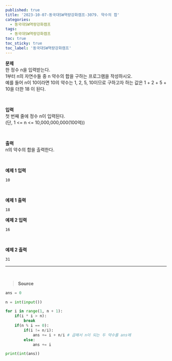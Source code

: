 ```yaml
---
published: true
title: '2023-10-07-동국대SW역량강화캠프-3079. 약수의 합'
categories:
  - 동국대SW역량강화캠프
tags:
  - 동국대SW역량강화캠프
toc: true
toc_sticky: true
toc_label: '동국대SW역량강화캠프'
---
```


**문제**  
한 정수 n을 입력받는다.  
1부터 n의 자연수들 중 n 약수의 합을 구하는 프로그램을 작성하시오.  
예를 들어 n이 10이라면 10의 약수는 1, 2, 5, 10이므로 구하고자 하는 값은 1 + 2 + 5 + 10을 더한 18 이 된다.

<br>

**입력**  
첫 번째 줄에 정수 n이 입력된다.  
(단, 1 <= n <= 10,000,000,000(100억))

<br>

**출력**  
n의 약수의 합을 출력한다.

<br>

**예제 1 입력**

```
10
```

<br>

**예제 1 출력**

```
18
```

**예제 2 입력**

```
16
```

<br>

**예제 2 출력**

```
31
```

---

<br>

> **Source**

```python
ans = 0

n = int(input())

for i in range(1, n + 1):
	if(i * i > n):
		break
	if(n % i == 0):
		if(i != n/i):
			ans += i + n/i # 곱해서 n이 되는 두 약수를 ans에
		else:
			ans += i

print(int(ans))
```
